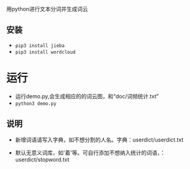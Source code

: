 

用python进行文本分词并生成词云


## 安装

* `pip3 install jieba`
* `pip3 install wordcloud`


# 运行
* 运行demo.py,会生成相应的的词云图，和“doc/词频统计.txt”  
* `python3 demo.py`



## 说明


* 新增词语请写入字典，如不想分割的人名。字典：userdict/userdict.txt

* 默认无意义词库，如'着'等。可自行添加不想纳入统计的词语，：userdict/stopword.txt


